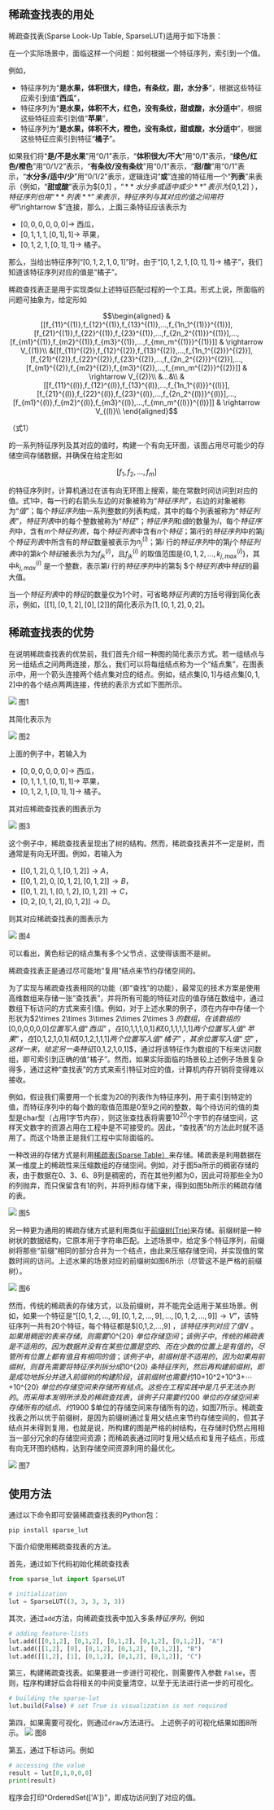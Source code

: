 ## 稀疏查找表的用处

稀疏查找表(Sparse Look-Up Table, SparseLUT)适用于如下场景：

在一个实际场景中，面临这样一个问题：如何根据一个特征序列，索引到一个值。

例如，

- 特征序列为“**是水果，体积很大，绿色，有条纹，甜，水分多**”，根据这些特征应索引到值“**西瓜**”，
- 特征序列为“**是水果，体积不大，红色，没有条纹，甜或酸，水分适中**”，根据这些特征应索引到值“**苹果**”，
- 特征序列为“**是水果，体积不大，橙色，没有条纹，甜或酸，水分适中**”，根据这些特征应索引到特征“**橘子**”。

如果我们将“**是/不是水果**”用“$0/1$”表示，“**体积很大/不大**”用“$0/1$”表示，“**绿色/红色/橙色**”用“$0/1/2$”表示，“**有条纹/没有条纹**”用“$0/1$”表示，“**甜/酸**”用“$0/1$”表示，“**水分多/适中/少**”用“$0/1/2$”表示，逻辑连词“**或**”连接的特征用一个“**列表**”来表示（例如，“**甜或酸**”表示为$[0,1] $，“**水分多或适中或少**”表示为$[0,1,2] $），特征序列也用“**列表**”来表示，特征序列与其对应的值之间用符号“$\rightarrow $”连接，那么，上面三条特征应该表示为

- $[0,0,0,0,0,0]\rightarrow$ 西瓜，
- $[0,1,1,1,[0,1],1]\rightarrow$ 苹果，
- $[0,1,2,1,[0,1],1]\rightarrow$ 橘子。

那么，当给出特征序列“$[0,1,2,1,0,1]$”时，由于“$[0,1,2,1,[0,1],1]\rightarrow$ 橘子”，我们知道该特征序列对应的值是“橘子”。

稀疏查找表正是用于实现类似上述特征匹配过程的一个工具。形式上说，所面临的问题可抽象为，给定形如

$$\begin{aligned}
&[[f_{11}^{(1)},f_{12}^{(1)},f_{13}^{(1)},...,f_{1n_1^{(1)}}^{(1)}],[f_{21}^{(1)},f_{22}^{(1)},f_{23}^{(1)},...,f_{2n_2^{(1)}}^{(1)}],...,[f_{m1}^{(1)},f_{m2}^{(1)},f_{m3}^{(1)},...,f_{mn_m^{(1)}}^{(1)}]] & \rightarrow V_{(1)}\\
&[[f_{11}^{(2)},f_{12}^{(2)},f_{13}^{(2)},...,f_{1n_1^{(2)}}^{(2)}],[f_{21}^{(2)},f_{22}^{(2)},f_{23}^{(2)},...,f_{2n_2^{(2)}}^{(2)}],...,[f_{m1}^{(2)},f_{m2}^{(2)},f_{m3}^{(2)},...,f_{mn_m^{(2)}}^{(2)}]] & \rightarrow V_{(2)}\\
&...&\\
&[[f_{11}^{(l)},f_{12}^{(l)},f_{13}^{(l)},...,f_{1n_1^{(l)}}^{(l)}],[f_{21}^{(l)},f_{22}^{(l)},f_{23}^{(l)},...,f_{2n_2^{(l)}}^{(l)}],...,[f_{m1}^{(l)},f_{m2}^{(l)},f_{m3}^{(l)},...,f_{mn_m^{(l)}}^{(l)}]] & \rightarrow V_{(l)}\\
\end{aligned}$$

（式1）

的一系列特征序列及其对应的值时，构建一个有向无环图，该图占用尽可能少的存储空间存储数据，并确保在给定形如

$$[f_1,f_2,...,f_m]$$

的特征序列时，计算机通过在该有向无环图上搜索，能在常数时间访问到对应的值。式1中，每一行的右箭头左边的对象被称为“*特征序列*”，右边的对象被称为“*值*”；每个*特征序列*由一系列整数的列表构成，其中的每个列表被称为“*特征列表*”，*特征列表*中的每个整数被称为“*特征*”；*特征序列*和*值*的数量为$l$，每个*特征序列*中，含有$m$个*特征列表*，每个*特征列表*中含有$n$个*特征*；第$i$行的*特征序列*中的第$j$个*特征列表*中所含有的*特征*数量被表示为$n_j^{(i)}$；第$i$ 行的*特征序列*中的第$j$个*特征列表*中的第$k$个*特征*被表示为为$f_{jk}^{(i)}$，且$f_{jk}^{(i)}$ 的取值范围是$\{0,1,2,...,k_{j,max}^{(i)}\}$，其中$k_{j,max}^{(i)}$ 是一个整数，表示第$i$ 行的*特征序列*中的第$j $个*特征列表*中*特征*的最大值。

当一个*特征列表*中的*特征*的数量仅为$1$个时，可省略*特征列表*的方括号得到简化表示，例如，$[[1],[0,1,2],[0],[2]]$的简化表示为$[1,[0,1,2],0,2]$。

## 稀疏查找表的优势

在说明稀疏查找表的优势前，我们首先介绍一种图的简化表示方式。若一组结点与另一组结点之间两两连接，那么，我们可以将每组结点称为一个“结点集”，在图表示中，用一个箭头连接两个结点集对应的结点。例如，结点集$[0,1]$与结点集$[0,1,2]$中的各个结点两两连接，传统的表示方式如下图所示。

![](doc/简化表示-1.png)
图1 

其简化表示为

![](doc/简化表示-2.png)
图2

上面的例子中，若输入为

- $[0,0,0,0,0,0]\rightarrow$ 西瓜，
- $[0,1,1,1,[0,1],1]\rightarrow$ 苹果，
- $[0,1,2,1,[0,1],1]\rightarrow$ 橘子。

其对应稀疏查找表的图表示为

![](doc/例子-1.png)
图3

这个例子中，稀疏查找表呈现出了树的结构。然而，稀疏查找表并不一定是树，而通常是有向无环图。例如，若输入为

- $[[0,1,2],0,1,[0,1,2]]\rightarrow A$，
- $[[0,1,2],0,[0,1,2],[0,1,2]]\rightarrow B$，
- $[[0,1,2],1,[0,1,2],[0,1,2]]  \rightarrow C$，
- $[0,2,[0,1,2],[0,1,2]]  \rightarrow D$。

则其对应稀疏查找表的图表示为

![](doc/例子-2.png)
图4

可以看出，黄色标记的结点集有多个父节点，这使得该图不是树。

稀疏查找表正是通过尽可能地“复用”结点来节约存储空间的。

为了实现与稀疏查找表相同的功能（即“查找”的功能），最常见的技术方案是使用高维数组来存储一张“查找表”，并将所有可能的特征对应的值存储在数组中，通过数组下标访问的方式来索引值。例如，对于上述水果的例子，须在内存中存储一个形状为$2\times 2\times 3\times 2\times 2\times 3 $的数组，在该数组的$[0,0,0,0,0,0]$位置写入值“西瓜”，在$[0,1,1,1,0,1]$和$[0,1,1,1,1,1]$两个位置写入值“苹果”，在$[0,1,2,1,0,1]$和$[0,1,2,1,1,1]$两个位置写入值“橘子”，其余位置写入值“空”，这样一来，给定另一条特征$[0,1,2,1,0,1]$，通过将该特征作为数组的下标来访问数组，即可索引到正确的值“橘子”。然而，如果实际面临的场景较上述例子场景复杂得多，通过这种“查找表”的方式来索引特征对应的值，计算机内存开销将变得难以接收。

例如，假设我们需要用一个长度为20的列表作为特征序列，用于索引到特定的值，而特征序列中的每个数的取值范围是0至9之间的整数，每个待访问的值的类型是char型（占用1字节内存），则这张查找表将需要$10^{20}$个字节的存储空间，这样天文数字的资源占用在工程中是不可接受的。因此，“查找表”的方法此时就不适用了。而这个场景正是我们工程中实际面临的。

一种改进的存储方式是利用[稀疏表(Sparse Table）](https://brilliant.org/wiki/sparse-table/)来存储。稀疏表是利用数据在某一维度上的稀疏性来压缩数组的存储空间。例如，对于图5a所示的稠密存储的表，由于数据在0、3、6、8列是稠密的，而在其他列都为0，因此可将那些全为0的列抛弃，而只保留含有1的列，并将列标存储下来，得到如图5b所示的稀疏存储的表。

![](doc/稀疏表例子.png)
图5

另一种更为通用的稀疏存储方式是利用类似于[前缀树(Trie)](https://en.wikipedia.org/wiki/Trie)来存储。前缀树是一种树状的数据结构，它原本用于字符串匹配。上述场景中，给定多个特征序列，前缀树将那些“前缀”相同的部分合并为一个结点，由此来压缩存储空间，并实现值的常数时间的访问。上述水果的场景对应的前缀树如图6所示（尽管这不是严格的前缀树）。

![](doc/前缀树例子.png)
图6

然而，传统的稀疏表的存储方式，以及前缀树，并不能完全适用于某些场景。例如，如果一个特征是“$[[0,1,2,...,9],[0,1,2,...,9],...,[0,1,2,...,9]]\rightarrow V$”，该特征序列一共有20个特征，每个特征都是$[0,1,2,...,9] $，该特征序列对应了值$V $。如果用稠密的表来存储，则需要$10^{20} $单位存储空间；该例子中，传统的稀疏表是不适用的，因为数据并没有在某些位置是空的、而在少数的位置上是有值的，尽管所有位置上都有值且有相同的值；该例子中，前缀树是不适用的，因为如果用前缀树，则首先需要将特征序列拆分成$10^{20} $条特征序列，然后再构建前缀树，即是成功地拆分并进入前缀树的构建阶段，该前缀树也需要约$10+10^2+10^3+⋯+10^{20} $单位的存储空间来存储所有结点。这些在工程实践中是几乎无法办到的。而采用本发明所涉及的稀疏查找表，该例子只需要约$200 $单位的存储空间来存储所有的结点、约$1900 $单位的存储空间来存储所有的边，如图7所示。稀疏查找表之所以优于前缀树，是因为前缀树通过复用父结点来节约存储空间的，但其子结点并未得到复用，也就是说，所构建的图是严格的树结构，在存储时仍然占用相当一部分冗余的存储空间资源；而稀疏表通过同时复用父结点和复用子结点，形成有向无环图的结构，达到存储空间资源利用的最优化。


![](doc/例子-3.png)
图7

## 使用方法

通过以下命令即可安装稀疏查找表的Python包：

```
pip install sparse_lut
```

下面介绍使用稀疏查找表的方法。


首先，通过如下代码初始化稀疏查找表

```Python
from sparse_lut import SparseLUT

# initialization
lut = SparseLUT((3, 3, 3, 3, 3))
```

其次，通过`add`方法，向稀疏查找表中加入多条*特征序列*，例如

```Python
# adding feature-lists
lut.add([[0,1,2], [0,1,2], [0,1,2], [0,1,2], [0,1,2]], "A")
lut.add([[1,2], [0], [0,1,2], [0,1,2], [0,1,2]], "B")
lut.add([[1,2], [1], [0,1,2], [0,1,2], [0,1,2]], "C")
```

第三，构建稀疏查找表。如果要进一步进行可视化，则需要传入参数 `False`，否则，程序构建好后会将相关的中间变量清空，以至于无法进行进一步的可视化。

```Python
# building the sparse-lut
lut.build(False) # set True is visualization is not required 
```

第四，如果需要可视化，则通过`draw`方法进行。 上述例子的可视化结果如图8所示。
![](doc/可视化.jpg)
图8

第五，通过下标访问。例如

```Python
# accessing the value
result = lut[0,1,0,0,0]
print(result)
```

程序会打印“OrderedSet(['A'])”，即成功访问到了对应的值。